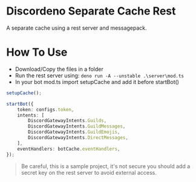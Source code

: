 # Discordeno Separate Cache Rest
A separate cache using a rest server and messagepack.

# How To Use
- Download/Copy the files in a folder
- Run the rest server using: ```deno run -A --unstable .\server\mod.ts```
- In your bot mod.ts import setupCache and add it before startBot()
```ts
setupCache();

startBot({
    token: configs.token,
    intents: [
        DiscordGatewayIntents.Guilds,
        DiscordGatewayIntents.GuildMessages,
        DiscordGatewayIntents.GuildEmojis,
        DiscordGatewayIntents.DirectMessages,
    ],
    eventHandlers: botCache.eventHandlers,
});
```

> Be careful, this is a sample project, it's not secure you should add a secret key on the rest server to avoid external access.
